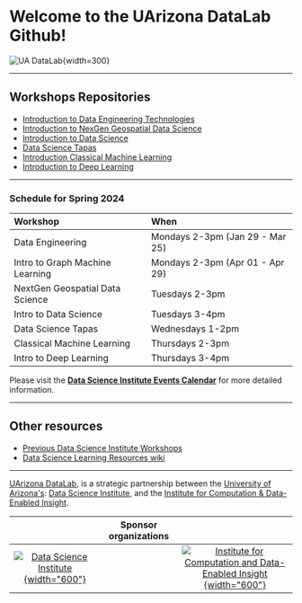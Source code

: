 # Welcome to the UArizona DataLab Github!

![UA DataLab](https://github.com/clizarraga-UAD7/DataScienceLab/raw/main/images/UADLSquareLogo.png){width=300}



***


## Workshops Repositories  

* [Introduction to Data Engineering Technologies](https://github.com/ua-datalab/DataEngineering/wiki)
* [Introduction to NexGen Geospatial Data Science](https://github.com/ua-datalab/Geospatial_Workshops/wiki)
* [Introduction to Data Science](https://github.com/ua-datalab/Workshops/wiki)
* [Data Science Tapas](https://github.com/ua-datalab/DataScienceTapas/wiki)
* [Introduction Classical Machine Learning](https://github.com/ua-datalab/MLWorkshops/wiki)
* [Introduction to Deep Learning](https://github.com/ua-datalab/DLWorkshops/wiki)

***


### Schedule for Spring 2024

| Workshop | When |
| :-- | :-- |
| Data Engineering | Mondays 2-3pm (Jan 29 - Mar 25) |
| Intro to Graph Machine Learning | Mondays 2-3pm (Apr 01 - Apr 29) |
| NextGen Geospatial Data Science | Tuesdays 2-3pm |
| Intro to Data Science | Tuesdays 3-4pm |
| Data Science Tapas | Wednesdays 1-2pm |
| Classical Machine Learning | Thursdays 2-3pm |
| Intro to Deep Learning | Thursdays 3-4pm |


Please visit the [**Data Science Institute Events Calendar**](https://www.datascience.arizona.edu/calendar) for more detailed information.


***


## Other resources

* [Previous Data Science Institute Workshops](https://workshops-uad7.github.io/)
* [Data Science Learning Resources wiki](https://github.com/ua-data7/LearningResources/wiki)


***


[UArizona DataLab](https://www.datascience.arizona.edu/education/uarizona-data-lab), is a strategic partnership between the [University of Arizona's](https://www.arizona.edu/):  [Data Science Institute](https://www.datascience.arizona.edu/), and the
[Institute for Computation & Data-Enabled Insight](https://datainsight.arizona.edu/).


|  | Sponsor organizations | |
| :--: | :--: | :--: |
| [![Data Science Institute](https://datascience.arizona.edu/sites/default/files/Data%20Science%20Institute_Webheader%20%281%29.svg){width="600"}](https://datascience.arizona.edu) | | [![Institute for Computation and Data-Enabled Insight](https://datainsight.arizona.edu/sites/default/files/institute-for-comp-data-enabled-insight_web_0.svg){width="600"}](https://datainsight.arizona.edu/) |
